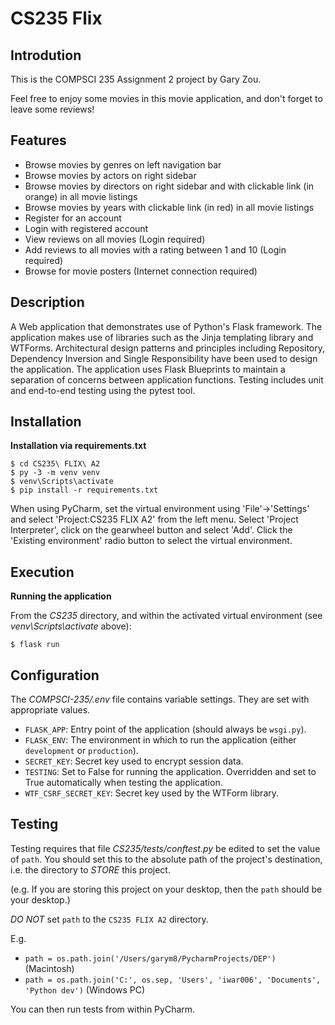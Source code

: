 # CS235 Flix

## Introdution
This is the COMPSCI 235 Assignment 2 project by Gary Zou.

Feel free to enjoy some movies in this movie application, and don't forget to leave some reviews!

## Features
* Browse movies by genres on left navigation bar
* Browse movies by actors on right sidebar
* Browse movies by directors on right sidebar and with clickable link (in orange) in all movie listings
* Browse movies by years with clickable link (in red) in all movie listings
* Register for an account
* Login with registered account
* View reviews on all movies (Login required)
* Add reviews to all movies with a rating between 1 and 10 (Login required)
* Browse for movie posters (Internet connection required)


## Description

A Web application that demonstrates use of Python's Flask framework. The application makes use of libraries such as the Jinja templating library and WTForms. Architectural design patterns and principles including Repository, Dependency Inversion and Single Responsibility have been used to design the application. The application uses Flask Blueprints to maintain a separation of concerns between application functions. Testing includes unit and end-to-end testing using the pytest tool. 

## Installation

**Installation via requirements.txt**

```shell
$ cd CS235\ FLIX\ A2
$ py -3 -m venv venv
$ venv\Scripts\activate
$ pip install -r requirements.txt
```

When using PyCharm, set the virtual environment using 'File'->'Settings' and select 'Project:CS235 FLIX A2' from the left menu. Select 'Project Interpreter', click on the gearwheel button and select 'Add'. Click the 'Existing environment' radio button to select the virtual environment. 

## Execution

**Running the application**

From the *CS235* directory, and within the activated virtual environment (see *venv\Scripts\activate* above):

````shell
$ flask run
```` 


## Configuration

The *COMPSCI-235/.env* file contains variable settings. They are set with appropriate values.

* `FLASK_APP`: Entry point of the application (should always be `wsgi.py`).
* `FLASK_ENV`: The environment in which to run the application (either `development` or `production`).
* `SECRET_KEY`: Secret key used to encrypt session data.
* `TESTING`: Set to False for running the application. Overridden and set to True automatically when testing the application.
* `WTF_CSRF_SECRET_KEY`: Secret key used by the WTForm library.


## Testing

Testing requires that file *CS235/tests/conftest.py* be edited to set the value of `path`. You should set this to the absolute path of the project's destination, i.e. the directory to *STORE* this project.

(e.g. If you are storing this project on your desktop, then the `path` should be your desktop.)

*DO NOT* set `path` to the `CS235 FLIX A2` directory.

E.g. 

* `path = os.path.join('/Users/garym8/PycharmProjects/DEP')` (Macintosh)
* `path = os.path.join('C:', os.sep, 'Users', 'iwar006', 'Documents', 'Python dev')` (Windows PC)

You can then run tests from within PyCharm.

 